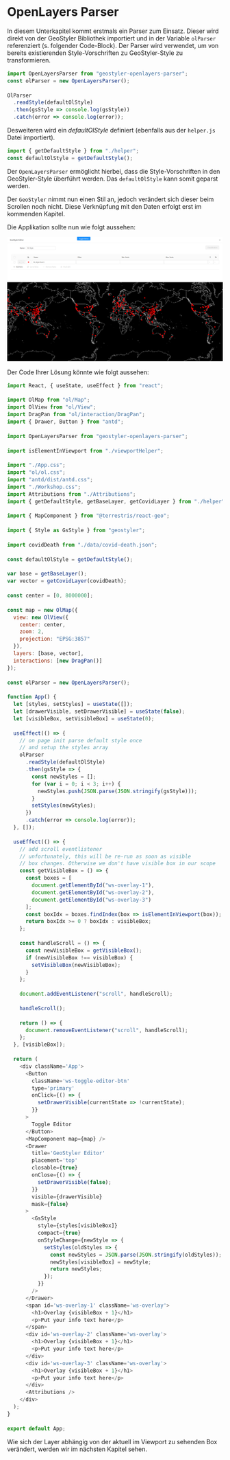 # OpenLayers Parser

In diesem Unterkapitel kommt erstmals ein Parser zum Einsatz. Dieser wird direkt
von der GeoStyler Bibliothek importiert und in der Variable `olParser` referenziert (s. folgender Code-Block). Der Parser wird verwendet, um von bereits existierenden Style-Vorschriften zu GeoStyler-Style zu transformieren.

```javascript
import OpenLayersParser from "geostyler-openlayers-parser";
const olParser = new OpenLayersParser();

OlParser
  .readStyle(defaultOlStyle)
  .then(gsStyle => console.log(gsStyle))
  .catch(error => console.log(error));
```

Desweiteren wird ein _defaultOlStyle_ definiert (ebenfalls aus der `helper.js` Datei importiert).

```javascript
import { getDefaultStyle } from "./helper";
const defaultOlStyle = getDefaultStyle();
```

Der `OpenLayersParser` ermöglicht hierbei, dass die Style-Vorschriften in den GeoStyler-Style überführt 
werden. Das `defaultOlStyle` kann somit geparst werden.

Der `GeoStyler` nimmt nun einen Stil an, jedoch verändert sich dieser beim Scrollen noch nicht. Diese 
Verknüpfung mit den Daten erfolgt erst im kommenden Kapitel.

Die Applikation sollte nun wie folgt aussehen:

[![](../images/stepSixImage.png)](../images/stepSixImage.png)

Der Code Ihrer Lösung könnte wie folgt aussehen:

```javascript
import React, { useState, useEffect } from "react";

import OlMap from "ol/Map";
import OlView from "ol/View";
import DragPan from "ol/interaction/DragPan";
import { Drawer, Button } from "antd";

import OpenLayersParser from "geostyler-openlayers-parser";

import isElementInViewport from "./viewportHelper";

import "./App.css";
import "ol/ol.css";
import "antd/dist/antd.css";
import "./Workshop.css";
import Attributions from "./Attributions";
import { getDefaultStyle, getBaseLayer, getCovidLayer } from "./helper";

import { MapComponent } from "@terrestris/react-geo";

import { Style as GsStyle } from "geostyler";

import covidDeath from "./data/covid-death.json";

const defaultOlStyle = getDefaultStyle();

var base = getBaseLayer();
var vector = getCovidLayer(covidDeath);

const center = [0, 8000000];

const map = new OlMap({
  view: new OlView({
    center: center,
    zoom: 2,
    projection: "EPSG:3857"
  }),
  layers: [base, vector],
  interactions: [new DragPan()]
});

const olParser = new OpenLayersParser();

function App() {
  let [styles, setStyles] = useState([]);
  let [drawerVisible, setDrawerVisible] = useState(false);
  let [visibleBox, setVisibleBox] = useState(0);

  useEffect(() => {
    // on page init parse default style once
    // and setup the styles array
    olParser
      .readStyle(defaultOlStyle)
      .then(gsStyle => {
        const newStyles = [];
        for (var i = 0; i < 3; i++) {
          newStyles.push(JSON.parse(JSON.stringify(gsStyle)));
        }
        setStyles(newStyles);
      })
      .catch(error => console.log(error));
  }, []);

  useEffect(() => {
    // add scroll eventlistener
    // unfortunately, this will be re-run as soon as visible
    // box changes. Otherwise we don't have visible box in our scope
    const getVisibleBox = () => {
      const boxes = [
        document.getElementById("ws-overlay-1"),
        document.getElementById("ws-overlay-2"),
        document.getElementById("ws-overlay-3")
      ];
      const boxIdx = boxes.findIndex(box => isElementInViewport(box));
      return boxIdx >= 0 ? boxIdx : visibleBox;
    };

    const handleScroll = () => {
      const newVisibleBox = getVisibleBox();
      if (newVisibleBox !== visibleBox) {
        setVisibleBox(newVisibleBox);
      }
    };

    document.addEventListener("scroll", handleScroll);

    handleScroll();

    return () => {
      document.removeEventListener("scroll", handleScroll);
    };
  }, [visibleBox]);

  return (
    <div className='App'>
      <Button
        className='ws-toggle-editor-btn'
        type='primary'
        onClick={() => {
          setDrawerVisible(currentState => !currentState);
        }}
      >
        Toggle Editor
      </Button>
      <MapComponent map={map} />
      <Drawer
        title='GeoStyler Editor'
        placement='top'
        closable={true}
        onClose={() => {
          setDrawerVisible(false);
        }}
        visible={drawerVisible}
        mask={false}
      >
        <GsStyle
          style={styles[visibleBox]}
          compact={true}
          onStyleChange={newStyle => {
            setStyles(oldStyles => {
              const newStyles = JSON.parse(JSON.stringify(oldStyles));
              newStyles[visibleBox] = newStyle;
              return newStyles;
            });
          }}
        />
      </Drawer>
      <span id='ws-overlay-1' className='ws-overlay'>
        <h1>Overlay {visibleBox + 1}</h1>
        <p>Put your info text here</p>
      </span>
      <div id='ws-overlay-2' className='ws-overlay'>
        <h1>Overlay {visibleBox + 1}</h1>
        <p>Put your info text here</p>
      </div>
      <div id='ws-overlay-3' className='ws-overlay'>
        <h1>Overlay {visibleBox + 1}</h1>
        <p>Put your info text here</p>
      </div>
      <Attributions />
    </div>
  );
}

export default App;
```

Wie sich der Layer abhängig von der aktuell im Viewport zu sehenden Box verändert, werden wir
im nächsten Kapitel sehen. 